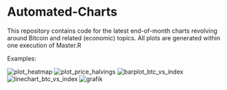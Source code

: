 # Automated-Charts
This repository contains code for the latest end-of-month charts revolving around Bitcoin and related (economic) topics. All plots are generated within one execution of Master.R

Examples:

![plot_heatmap](https://user-images.githubusercontent.com/52510339/169369504-69e2a2d8-1539-474b-9561-ec48d83cb234.png)
![plot_price_halvings](https://user-images.githubusercontent.com/52510339/169369618-b4a3cafd-3ea6-4964-860d-3c2001636fcd.png)
![barplot_btc_vs_index](https://user-images.githubusercontent.com/52510339/169369837-1826dfc4-886e-4913-a6e7-3aa38e0d59f4.png)
![linechart_btc_vs_index](https://user-images.githubusercontent.com/52510339/169369887-e62eee5f-ac57-4db1-ac44-bc9d150b0977.png)
![grafik](https://user-images.githubusercontent.com/52510339/169369487-f62689fb-c03f-4132-8fbe-07cab692f44f.png)
